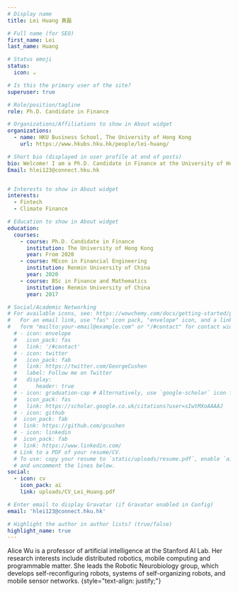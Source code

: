 ```yaml
---
# Display name
title: Lei Huang 黄磊

# Full name (for SEO)
first_name: Lei
last_name: Huang

# Status emoji
status:
  icon: ☕️

# Is this the primary user of the site?
superuser: true

# Role/position/tagline
role: Ph.D. Candidate in Finance

# Organizations/Affiliations to show in About widget
organizations:
  - name: HKU Business School, The University of Hong Kong
    url: https://www.hkubs.hku.hk/people/lei-huang/

# Short bio (displayed in user profile at end of posts)
bio: Welcome! I am a Ph.D. Candidate in Finance at the University of Hong Kong. My research interest lies in Fintech, Social Network and Climate Finance. 
Email: hlei123@connect.hku.hk


# Interests to show in About widget
interests:
  - Fintech
  - Climate Finance

# Education to show in About widget
education:
  courses:
    - course: Ph.D. Candidate in Finance
      institution: The University of Hong Kong
      year: From 2020
    - course: MEcon in Financial Engineering
      institution: Renmin University of China
      year: 2020
    - course: BSc in Finance and Mathematics
      institution: Renmin University of China
      year: 2017

# Social/Academic Networking
# For available icons, see: https://wowchemy.com/docs/getting-started/page-builder/#icons
#   For an email link, use "fas" icon pack, "envelope" icon, and a link in the
#   form "mailto:your-email@example.com" or "/#contact" for contact widget.
  # - icon: envelope
  #   icon_pack: fas
  #   link: '/#contact'
  # - icon: twitter
  #   icon_pack: fab
  #   link: https://twitter.com/GeorgeCushen
  #   label: Follow me on Twitter
  #   display:
  #      header: true
  # - icon: graduation-cap # Alternatively, use `google-scholar` icon from `ai` icon pack
  #   icon_pack: fas
  #   link: https://scholar.google.co.uk/citations?user=sIwtMXoAAAAJ
  # - icon: github
  #  icon_pack: fab
  #  link: https://github.com/gcushen
  # - icon: linkedin
  #  icon_pack: fab
  #  link: https://www.linkedin.com/
  # Link to a PDF of your resume/CV.
  # To use: copy your resume to `static/uploads/resume.pdf`, enable `ai` icons in `params.yaml`,
  # and uncomment the lines below.
social:
  - icon: cv
    icon_pack: ai
    link: uploads/CV_Lei_Huang.pdf

# Enter email to display Gravatar (if Gravatar enabled in Config)
email: 'hlei123@connect.hku.hk'

# Highlight the author in author lists? (true/false)
highlight_name: true
---
```

Alice Wu is a professor of artificial intelligence at the Stanford AI Lab. Her research interests include distributed robotics, mobile computing and programmable matter. She leads the Robotic Neurobiology group, which develops self-reconfiguring robots, systems of self-organizing robots, and mobile sensor networks.
{style="text-align: justify;"}
